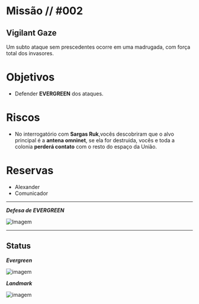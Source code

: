 # Missão // #002
## Vigilant Gaze

Um subto ataque sem prescedentes ocorre em uma madrugada, com força total dos invasores.


# Objetivos
- Defender **EVERGREEN** dos ataques.

# Riscos
- No interrogatório com **Sargas Ruk**,vocês descobriram que o alvo principal é a **antena omninet**, se ela for destruida, vocês e toda a colonia **perderá contato** com o resto do espaço da União.

# Reservas
- Alexander
- Comunicador 
---

***Defesa de EVERGREEN***


![Imagem](/clocks/06/6clock_1.png)

---

## Status

***Evergreen***

![imagem](clocks/04/4clock_1.png)


***Landmark***

![imagem](clocks/04/4clock_-1.png)
